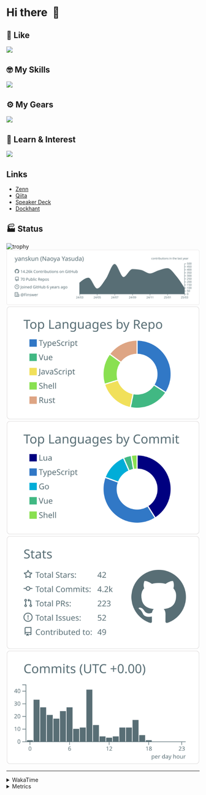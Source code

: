 # Hi there&nbsp; :wave:

## 💌 Like
<img src="https://go-skill-icons.vercel.app/api/icons?i=github" />

## 🤓 My Skills
<img src="https://go-skill-icons.vercel.app/api/icons?i=js,ts,vue,nuxtjs,react,nextjs,go,lua,git" />

## ⚙️ My Gears
<img src="https://go-skill-icons.vercel.app/api/icons?i=neovim,vscode,githubcopilot,alacritty,tmux" />

## 📖 Learn & Interest
<img src="https://go-skill-icons.vercel.app/api/icons?i=rust,deno,css,zig,playwright,githubactions,storybook,netlify,eslint" />

## Links
- [Zenn](https://zenn.dev/yanskun)
- [Qiita](https://qiita.com/yanskun)
- [Speaker Deck](https://speakerdeck.com/yanskun)
- [Dockhant](https://www.dockhunt.com/users/yanskun)

<!-- https://github.com/ryo-ma/github-profile-trophy -->

## 🏭 Status

<img src="https://github-profile-trophy.vercel.app/?username=yanskun&theme=onedark&row=1" alt="trophy">

<!-- https://github.com/vn7n24fzkq/github-profile-summary-cards -->
<picture>
  <source media="(prefers-color-scheme: dark)" srcset="https://raw.githubusercontent.com/yanskun/yanskun/master/profile-summary-card-output/nord_dark/0-profile-details.svg">
 <img src="https://raw.githubusercontent.com/yanskun/yanskun/master/profile-summary-card-output/default/0-profile-details.svg">
</picture>
<br>
<picture>
  <source media="(prefers-color-scheme: dark)" srcset="https://raw.githubusercontent.com/yanskun/yanskun/master/profile-summary-card-output/nord_dark/1-repos-per-language.svg">
 <img src="https://raw.githubusercontent.com/yanskun/yanskun/master/profile-summary-card-output/default/1-repos-per-language.svg">
</picture>
<picture>
  <source media="(prefers-color-scheme: dark)" srcset="https://raw.githubusercontent.com/yanskun/yanskun/master/profile-summary-card-output/nord_dark/2-most-commit-language.svg">
 <img src="https://raw.githubusercontent.com/yanskun/yanskun/master/profile-summary-card-output/default/2-most-commit-language.svg">
</picture>
<br>
<picture>
  <source media="(prefers-color-scheme: dark)" srcset="https://raw.githubusercontent.com/yanskun/yanskun/master/profile-summary-card-output/nord_dark/3-stats.svg">
 <img src="https://raw.githubusercontent.com/yanskun/yanskun/master/profile-summary-card-output/default/3-stats.svg">
</picture>
<picture>
  <source media="(prefers-color-scheme: dark)" srcset="https://raw.githubusercontent.com/yanskun/yanskun/master/profile-summary-card-output/nord_dark/4-productive-time.svg">
 <img src="https://raw.githubusercontent.com/yanskun/yanskun/master/profile-summary-card-output/default/4-productive-time.svg">
</picture>

---

<details>
  <summary>WakaTime</summary>
<!--START_SECTION:waka-->
![Code Time](http://img.shields.io/badge/Code%20Time-1%2C936%20hrs%2038%20mins-blue)

**🐱 My GitHub Data** 

> 📦 146.9 kB Used in GitHub's Storage 
 > 
> 💼 Opted to Hire
 > 
> 📜 130 Public Repositories 
 > 
> 🔑 4 Private Repositories 
 > 
**I'm an Early 🐤** 

```text
🌞 Morning                13179 commits       ████░░░░░░░░░░░░░░░░░░░░░   15.43 % 
🌆 Daytime                49737 commits       ███████████████░░░░░░░░░░   58.23 % 
🌃 Evening                18909 commits       ██████░░░░░░░░░░░░░░░░░░░   22.14 % 
🌙 Night                  3590 commits        █░░░░░░░░░░░░░░░░░░░░░░░░   04.20 % 
```
📅 **I'm Most Productive on Tuesday** 

```text
Monday                   12890 commits       ████░░░░░░░░░░░░░░░░░░░░░   15.09 % 
Tuesday                  18591 commits       █████░░░░░░░░░░░░░░░░░░░░   21.77 % 
Wednesday                17096 commits       █████░░░░░░░░░░░░░░░░░░░░   20.02 % 
Thursday                 16283 commits       █████░░░░░░░░░░░░░░░░░░░░   19.06 % 
Friday                   14949 commits       ████░░░░░░░░░░░░░░░░░░░░░   17.50 % 
Saturday                 2274 commits        █░░░░░░░░░░░░░░░░░░░░░░░░   02.66 % 
Sunday                   3332 commits        █░░░░░░░░░░░░░░░░░░░░░░░░   03.90 % 
```


📊 **This Week I Spent My Time On** 

```text
🕑︎ Time Zone: Asia/Tokyo

💬 Programming Languages: 
TypeScript               27 hrs              ████████████████████████░   94.33 % 
Markdown                 31 mins             ░░░░░░░░░░░░░░░░░░░░░░░░░   01.86 % 
Other                    26 mins             ░░░░░░░░░░░░░░░░░░░░░░░░░   01.55 % 
Protocol Buffer          17 mins             ░░░░░░░░░░░░░░░░░░░░░░░░░   01.01 % 
JSON                     11 mins             ░░░░░░░░░░░░░░░░░░░░░░░░░   00.69 % 

🔥 Editors: 
Neovim                   28 hrs 37 mins      █████████████████████████   100.00 % 

💻 Operating System: 
Mac                      28 hrs 37 mins      █████████████████████████   100.00 % 
```


 Last Updated on 10/03/2025 06:21:12 UTC
<!--END_SECTION:waka-->
</details>

<details>
  <summary>Metrics</summary>
  <img src="https://github.com/yanskun/yanskun/blob/main/github-metrics.svg" alt="Metrics">
</details>
